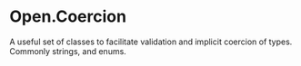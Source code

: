 # Open.Coercion
A useful set of classes to facilitate validation and implicit coercion of types.  Commonly strings, and enums.
